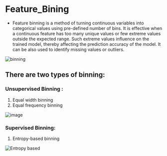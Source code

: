 # Feature_Bining

* Feature binning is a method of turning continuous variables into categorical values using pre-defined number of bins. It is effective when a continuous feature has too many unique values or few extreme values outside the expected range. Such extreme values influence on the trained model, thereby affecting the prediction accuracy of the model. It can be also used to identify missing values or outliers.


![binning](https://user-images.githubusercontent.com/64760966/130642938-b31f674f-495b-404c-9dd3-a332e7f32df2.jpg)



## There are two types of binning:
###  Unsupervised Binning :
1. Equal width binning<br>
2. Equal frequency binning<br>

![image](https://user-images.githubusercontent.com/64760966/130640320-8be01cf0-980d-45d2-8c86-cbe22c85cb9a.png)

### Supervised Binning:

1. Entropy-based binning

![Entropy based](https://user-images.githubusercontent.com/64760966/130643080-11b96f82-e8f6-4ba3-8716-882574dd8954.jpeg)

